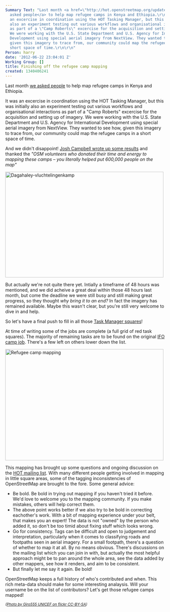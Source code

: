 ```yaml
---
Summary Text: "Last month <a href=\"http://hot.openstreetmap.org/updates/2012-05-18_first_use_of_new_imagery_agreement_join_hot_to_trace_refugee_camps_in_kenya_and_e\">we
  asked people</a> to help map refugee camps in Kenya and Ethiopia.\r\n\r\nIt was
  an excercise in coordination using the HOT Tasking Manager, but this was initially
  also an experiment testing out various workflows and organisational interactions
  as part of a \"Camp Roberts\" excercise for the acquisition and setting up of imagery.
  We were working with the U.S. State Department and U.S. Agency for International
  Development using special aerial imagery from NextView. They wanted to see how,
  given this imagery to trace from, our community could map the refugee camps in a
  short space of time.\r\n\r\n"
Person: harry
date: '2012-06-22 23:04:01 Z'
Working Group: []
title: Finishing off the refugee camp mapping
created: 1340406241
---
```

<p>Last month <a href="http://hot.openstreetmap.org/updates/2012-05-18_first_use_of_new_imagery_agreement_join_hot_to_trace_refugee_camps_in_kenya_and_e">we asked people</a> to help map refugee camps in Kenya and Ethiopia.</p><p>It was an excercise in coordination using the HOT Tasking Manager, but this was initially also an experiment testing out various workflows and organisational interactions as part of a "Camp Roberts" excercise for the acquisition and setting up of imagery. We were working with the U.S. State Department and U.S. Agency for International Development using special aerial imagery from NextView. They wanted to see how, given this imagery to trace from, our community could map the refugee camps in a short space of time.<!--break--></p><p>And we didn't disappoint! <a href="http://www.disruptivegeo.com/2012/05/imagery-to-the-crowd-early-results/">Josh Campbell wrote up some results</a> and thanked the <em>"OSM volunteers who donated their time and energy to mapping these camps – you literally helped put 600,000 people on the map"</em></p><p><a title="Dagahaley-vluchtelingenkamp by Giro555, on Flickr" href="http://www.flickr.com/photos/giro555/5984530079/"><img src="http://farm7.staticflickr.com/6013/5984530079_b214df9f3c.jpg" alt="Dagahaley-vluchtelingenkamp" width="500" height="333"></a></p><p>But actually we're not quite there yet. Intially a timeframe of 48 hours was mentioned, and we did acheive a great deal within those 48 hours last month, but come the deadline we were still busy and still making great progress, so they thought <em>why bring it to an end?</em> In fact the imagery has remained available. Maybe this wasn't clear, but you're still very welcome to dive in and help.</p><p>So let's have a final push to fill in all those <a href="http://tasks.hotosm.org/">Task Manager squares</a>!</p><p>At time of writing some of the jobs are complete (a full grid of red task squares). The majority of remaining tasks are to be found on the original <a href="http://tasks.hotosm.org/job/40">IFO camp job</a>. There's a few left on others lower down the list.</p><p><a title="Refugee camp mapping by Harry Wood, on Flickr" href="http://www.flickr.com/photos/harrywood/7422385392/"><img src="http://farm9.staticflickr.com/8142/7422385392_f3ece63c48.jpg" alt="Refugee camp mapping" width="500" height="351"></a></p><p>This mapping has brought up some questions and ongoing discussion on the <a href="http://lists.openstreetmap.org/listinfo/hot">HOT mailing list</a>. With many different people getting involved in mapping in little square areas, some of the tagging inconsistencies of OpenStreetMap are brought to the fore. Some general advice:</p><ul><li>Be bold. Be bold in trying out mapping if you haven't tried it before. We'd love to welcome you to the mapping community. If you make mistakes, others will help correct them.</li><li>The above point works better if we also try to be bold in correcting eachother's work. With a bit of mapping experience under your belt, that makes you an expert! The data is not "owned" by the person who added it, so don't be too timid about fixing stuff which looks wrong.</li><li>Go for consistency. Tags can be difficult and open to judgement and interpretation, particularly when it comes to classifying roads and footpaths seen in aerial imagery. For a small footpath, there's a question of whether to map it at all. By no means obvious. There's discussions on the mailing list which you can join in with, but actually the most helpful approach might be to pan around the whole area, see the data added by other mappers, see how it renders, and aim to be consistent.</li><li>But finally let me say it again. Be bold!</li></ul><p>OpenStreetMap keeps a full history of who's contributed and when. This rich meta-data should make for some interesting analaysis. Will your username be on the list of contributors? Let's get those refugee camps mapped!</p><p><em><small>(<a href="http://www.flickr.com/photos/giro555/5984530079/">Photo by Giro555 UNICEF on flickr CC-BY-SA</a>)</small></em></p>
